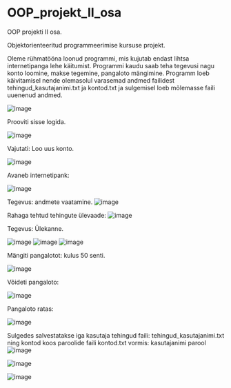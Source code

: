 # OOP_projekt_II_osa
OOP projekti II osa.


Objektorienteeritud programmeerimise kursuse projekt.

Oleme rühmatööna loonud programmi, mis kujutab endast lihtsa internetipanga lehe käitumist. Programmi kaudu saab teha tegevusi nagu konto loomine, makse tegemine, pangaloto mängimine. Programm loeb käivitamisel nende olemasolul varasemad andmed failidest tehingud_kasutajanimi.txt ja kontod.txt ja sulgemisel loeb mõlemasse faili uuenenud andmed.

![image](https://github.com/Paul-HenryP/OOP_projekt_II_osa/assets/104301931/81ac0f03-e6c5-4eec-88de-ab90c3144ed6)

Prooviti sisse logida.

![image](https://github.com/Paul-HenryP/OOP_projekt_II_osa/assets/104301931/81174710-89f6-4a3b-b0b3-08c104e07755)

Vajutati: Loo uus konto.

![image](https://github.com/Paul-HenryP/OOP_projekt_II_osa/assets/104301931/3d7b1783-20cc-4814-9eda-9536b380fcf8)

Avaneb internetipank:

![image](https://github.com/Paul-HenryP/OOP_projekt_II_osa/assets/104301931/f9761c9f-c262-4f85-abf2-c159778c48a3)


Tegevus: andmete vaatamine.
![image](https://github.com/Paul-HenryP/OOP_projekt_II_osa/assets/104301931/70fb15f2-024f-466d-a91f-ee0e4edc66e7)

Rahaga tehtud tehingute ülevaade:
![image](https://github.com/Paul-HenryP/OOP_projekt_II_osa/assets/146181014/53407fc8-994a-4ca8-869e-7f89f2547282)


Tegevus: Ülekanne.

![image](https://github.com/Paul-HenryP/OOP_projekt_II_osa/assets/104301931/a3688e97-d1bc-4d23-848b-4efbe9d9ae66)
![image](https://github.com/Paul-HenryP/OOP_projekt_II_osa/assets/104301931/e2bfd35c-c803-47bb-9bb7-179591ca3072)
![image](https://github.com/Paul-HenryP/OOP_projekt_II_osa/assets/104301931/5212b38e-840e-462a-977d-659cf48c80d9)

Mängiti pangalotot: kulus 50 senti.

![image](https://github.com/Paul-HenryP/OOP_projekt_II_osa/assets/104301931/d804f548-2318-4571-aee5-dde466dfd595)

Võideti pangaloto:

![image](https://github.com/Paul-HenryP/OOP_projekt_II_osa/assets/104301931/d82d5d4b-48e9-456e-ba04-a36f17a3a1eb)

Pangaloto ratas:

![image](https://github.com/Paul-HenryP/OOP_projekt_II_osa/assets/146181014/43b05b64-c541-47ee-8c71-b895f8c4a774)

Sulgedes salvestatakse iga kasutaja tehingud faili: tehingud_kasutajanimi.txt ning kontod koos paroolide faili kontod.txt vormis: kasutajanimi parool
![image](https://github.com/Paul-HenryP/OOP_projekt_II_osa/assets/104301931/03785ab2-f57f-4330-9c3d-d7fce3a4365b)

![image](https://github.com/Paul-HenryP/OOP_projekt_II_osa/assets/104301931/6c07f30a-a829-4a5c-b037-0400962272b1)

![image](https://github.com/Paul-HenryP/OOP_projekt_II_osa/assets/104301931/029c14b4-a918-4cfa-8e35-fd2f686170bc)


